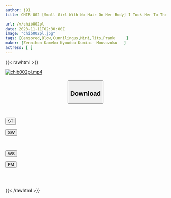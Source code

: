```yaml
---
author: j91
title: CHIB-002 [Small Girl With No Hair On Her Body] I Took Her To The Emergency Stairs And Was Obsessed With Her Immature Body, And Before I Knew It, I Had Inserted My Penis Into Her Crack... I Was Playing A Trick On Two Pure Little Girls.

url: /v/chib002pl
date: 2023-11-11T02:30:00Z
image: "chib002pl.jpg"
tags: [Censored,Blow,Cunnilingus,Mini,Tits,Prank	 ]
maker: [Zennihon Kameko Kyoudou Kumiai- Mousozoku   ]
actress: [ ]
---
```



{{< rawhtml >}}

<div class="video" data-videoid="OxXX34RdJZSZOB0">
    <a href="javascript:;">
        <img src="https://my.j91.asia/v/chib002pl/chib002pl.jpg" width="WIDTH" height="HEIGHT" alt="chib002pl.mp4" loading="lazy">
    </a>
</div>

<script type="text/javascript" src="https://j91.asia/asset/on-demand-st.js"></script>

<br>
  <link rel="stylesheet" href="https://j91.asia/asset/bs5.css">
  
  <center>
  <button class="btn btn-primary" type="button" data-bs-toggle="collapse" data-bs-target=".multi-collapse" aria-expanded="false" aria-controls="multiCollapseExample1 multiCollapseExample2"><h2>Download</h2></button></center>
</p>
<div class="row">
  <div class="col">
    <div class="collapse multi-collapse" id="multiCollapseExample1">
      <div class="card card-body">
	      	      <br>
<div class="buttons">  
<p><a href="https://streamtape.to/v/OxXX34RdJZSZOB0" target="_blank"><button class="btn-hover color-3"><i class="fa fa-download"></i> ST</button></a></p>
<p><a href="https://sfastwish.com/y75z1ei3fb53" target="_blank"><button class="btn-hover color-2"><i class="fa fa-download"></i> SW</button></a></p></div>
    </div>
  </div>
</div>
  <div class="col">
    <div class="collapse multi-collapse" id="multiCollapseExample2">
      <div class="card card-body">
	      <br>
<div class="buttons">
<p><a href="javascript:;" target="_blank"><button class="btn-hover color-9"><i class="fa fa-download"></i> WS</button></a></p>
<p><a href="javascript:;" target="_blank"><button class="btn-hover color-8"><i class="fa fa-download"></i> FM</button></a></p></div>
<br><br>
      </div>
    </div>
  </div>
</div>

{{< /rawhtml >}}
